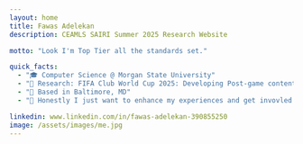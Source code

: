 ```yaml
---
layout: home
title: Fawas Adelekan
description: CEAMLS SAIRI Summer 2025 Research Website

motto: "Look I'm Top Tier all the standards set."

quick_facts:
  - "🎓 Computer Science @ Morgan State University"
  - "🔬 Research: FIFA Club World Cup 2025: Developing Post-game content using AI for automated soccer box scores and video news reports"
  - "📍 Based in Baltimore, MD"
  - "🚀 Honestly I just want to enhance my experiences and get invovled in tech"

linkedin: www.linkedin.com/in/fawas-adelekan-390855250
image: /assets/images/me.jpg
---
```

